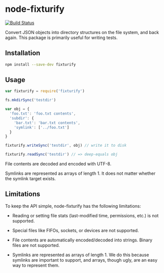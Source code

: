 # node-fixturify

[![Build Status](https://travis-ci.org/joliss/node-fixturify.png?branch=master)](https://travis-ci.org/joliss/node-fixturify)

Convert JSON objects into directory structures on the file system, and back
again. This package is primarily useful for writing tests.

## Installation

```bash
npm install --save-dev fixturify
```

## Usage

```js
var fixturify = require('fixturify')

fs.mkdirSync('testdir')

var obj = {
  'foo.txt': 'foo.txt contents',
  'subdir': {
    'bar.txt': 'bar.txt contents',
    'symlink': ['../foo.txt']
  }
}

fixturify.writeSync('testdir', obj) // write it to disk

fixturify.readSync('testdir') // => deep-equals obj
```

File contents are decoded and encoded with UTF-8.

Symlinks are represented as arrays of length 1. It does not matter whether the
symlink target exists.

## Limitations

To keep the API simple, node-fixturify has the following limitations:

* Reading or setting file stats (last-modified time, permissions, etc.) is
  not supported.

* Special files like FIFOs, sockets, or devices are not supported.

* File contents are automatically encoded/decoded into strings. Binary files
  are not supported.

* Symlinks are represented as arrays of length 1. We do this because symlinks
  are important to support, and arrays, though ugly, are an easy way to
  represent them.
